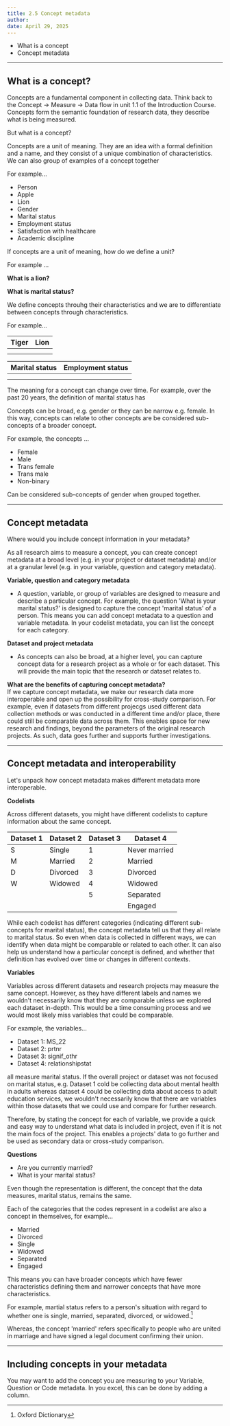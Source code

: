 ```yaml
---
title: 2.5 Concept metadata
author: 
date: April 29, 2025
---
```


- What is a concept
- Concept metadata

---

## What is a concept?

Concepts are a fundamental component in collecting data. Think back to the Concept -> Measure -> Data flow in unit 1.1 of the Introduction Course. Concepts form the semantic foundation of research data, they describe what is being measured. 

But what is a concept?

Concepts are a unit of meaning. They are an idea with a formal definition and a name, and they consist of a unique combination of characteristics. We can also group of examples of a concept together

For example...

- Person
- Apple
- Lion
- Gender
- Marital status
- Employment status
- Satisfaction with healthcare
- Academic discipline

If concepts are a unit of meaning, how do we define a unit?

For example ...

**What is a lion?**


**What is marital status?**

We define concepts throuhg their characteristics and we are to differentiate between concepts through characteristics. 

For example...

|Tiger | Lion|
|------|-----|
|      |     | 
|      |     | 

|Marital status | Employment status|
|---------------|------------------|
|               |                  | 
|               |                  | 


The meaning for a concept can change over time. For example, over the past 20 years, the definition of marital status has 

Concepts can be broad, e.g. gender or they can be narrow e.g. female. In this way, concepts can relate to other concepts are be considered sub-concepts of a broader concept.

For example, the concepts ...

- Female
- Male
- Trans female
- Trans male
- Non-binary
  
Can be considered sub-concepts of gender when grouped together.

---

## Concept metadata

Where would you include concept information in your metadata? 

As all research aims to measure a concept, you can create concept metadata at a broad level (e.g. in your project or dataset metadata) and/or at a granular level (e.g. in your variable, question and category metadata). 

**Variable, question and category metadata**
- A question, variable, or group of variables are designed to measure and describe a particular concept. For example, the question 'What is your marital status?' is designed to capture the concept 'marital status' of a person. This means you can add concept metadata to a question and variable metadata. In your codelist metadata, you can list the concept for each category. 
<p></p>

**Dataset and project metadata**
- As concepts can also be broad, at a higher level, you can capture concept data for a research project as a whole or for each dataset. This will provide the main topic that the research or dataset relates to.


**What are the benefits of capturing concept metadata?** <br>
If we capture concept metadata, we make our research data more interoperable and open up the possibility for cross-study comparison. For example, even if datasets from different projecgs used different data collection methods or was conducted in a different time and/or place, there could still be comparable data across them. This enables space for new research and findings, beyond the parameters  of the original research projects. As such, data goes further and supports further investigations.

---

## Concept metadata and interoperability

Let's unpack how concept metadata makes different metadata more interoperable.

**Codelists**<br>

Across different datasets, you might have different codelists to capture information about the same concept.

| Dataset 1 | Dataset 2      | Dataset 3   | Dataset 4       |
|------|-----------|--------|------------------------------|
|   S  | Single    | 1      | Never married     | 
|   M  | Married   | 2      | Married           | 
|   D  | Divorced  | 3      | Divorced          | 
|   W  | Widowed   | 4      | Widowed           | 
|      |           | 5      | Separated         | 
|      |           |        | Engaged           | 

While each codelist has different categories (indicating different sub-concepts for marital status), the concept metadata tell us that they all relate to marital status. So even when data is collected in different ways, we can identify when data might be comparable or related to each other. It can also help us understand how a particular concept is defined, and whether that definition has evolved over time or changes in different contexts.

**Variables**<br>

Variables across different datasets and research projects may measure the same concept. However, as they have different labels and names we wouldn't necessarily know that they are comparable unless we explored each dataset in-depth. This would be a time consuming process and we would most likely miss variables that could be comparable. 

For example, the variables...

- Dataset 1: MS_22
- Dataset 2: prtnr
- Dataset 3: signif_othr
- Dataset 4: relationshipstat

all measure marital status. If the overall project or dataset was not focused on marital status, e.g. Dataset 1 cold be collecting data about mental health in adults whereas dataset 4 could be collecting data about access to adult education services, we wouldn't necessarily know that there are variables within those datasets that we could use and compare for further research.

Therefore, by stating the concept for each of variable, we provide a quick and easy way to understand what data is included in project, even if it is not the main focs of the project. This enables a projects' data to go further and be used as secondary data or cross-study comparison. 

**Questions**<br>

- Are you currently married?
- What is your marital status?

Even though the representation is different, the concept that the data measures, marital status, remains the same.

Each of the categories that the codes represent in a codelist are also a concept in themselves, for example...
- Married
- Divorced
- Single
- Widowed
- Separated
- Engaged

This means you can have broader concepts which have fewer characteristics defining them and narrower concepts that have more characteristics.

For example, martial status refers to a person's situation with regard to whether one is single, married, separated, divorced, or widowed.[^1]

Whereas, the concept 'married' refers specifically to people who are united in marriage and have signed a legal document confirming their union.

[^1]: Oxford Dictionary 


---

## Including concepts in your metadata

You may want to add the concept you are measuring to your Variable, Question or Code metadata. 
In you excel, this can be done by adding a column.









